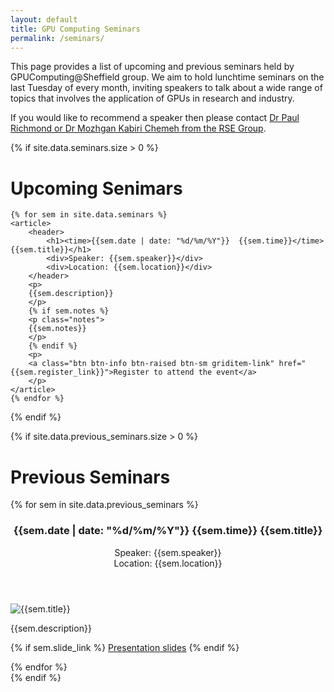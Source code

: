 ```yaml
---
layout: default
title: GPU Computing Seminars
permalink: /seminars/
---
```


This page provides a list of upcoming and previous seminars held by GPUComputing@Sheffield group. We aim to hold lunchtime seminars on the last Tuesday of every month, inviting speakers to talk about a wide range of topics that involves the application of GPUs in research and industry.

If you would like to recommend a speaker then please contact [Dr Paul Richmond or Dr Mozhgan Kabiri Chemeh from the RSE Group](http://rse.shef.ac.uk/contact).


{% if site.data.seminars.size > 0 %}
# Upcoming Senimars #

<section class="seminars">

	{% for sem in site.data.seminars %}
	<article>
		<header>
			<h1><time>{{sem.date | date: "%d/%m/%Y"}}  {{sem.time}}</time> {{sem.title}}</h1>
			<div>Speaker: {{sem.speaker}}</div>
			<div>Location: {{sem.location}}</div>
		</header>
		<p>
		{{sem.description}}
		</p>
		{% if sem.notes %}
		<p class="notes">
		{{sem.notes}}
		</p>
		{% endif %}
		<p>
		<a class="btn btn-info btn-raised btn-sm griditem-link" href="{{sem.register_link}}">Register to attend the event</a>
		</p>
	</article>
	{% endfor %}

</section>
{% endif %}

{% if site.data.previous_seminars.size > 0 %}
# Previous Seminars #

<section class="seminars">
	{% for sem in site.data.previous_seminars %}
	<article>
		<header>
			<h1><time>{{sem.date | date: "%d/%m/%Y"}}  {{sem.time}}</time> {{sem.title}}</h1>
			<div>Speaker: {{sem.speaker}}</div>
			<div>Location: {{sem.location}}</div>
		</header>
		<p>
		<img src="{{sem.image_link}}" alt="{{sem.title}}" />
		</p>
		<p>
		{{sem.description}}
		</p>
		<p>
		{% if sem.slide_link %}
		<a href="{{sem.slide_link}}">Presentation slides</a>
		{% endif %}
		</p>
	</article>
	{% endfor %}

</section>
{% endif %}
